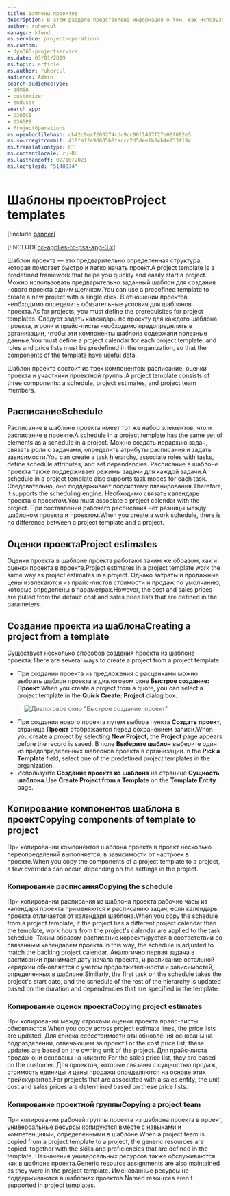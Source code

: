```yaml
---
title: Шаблоны проектов
description: В этом разделе представлена информация о том, как использовать шаблоны проектов для быстрой настройки проекта.
author: ruhercul
manager: kfend
ms.service: project-operations
ms.custom:
- dyn365-projectservice
ms.date: 03/01/2019
ms.topic: article
ms.author: ruhercul
audience: Admin
search.audienceType:
- admin
- customizer
- enduser
search.app:
- D365CE
- D365PS
- ProjectOperations
ms.openlocfilehash: db42c9ea7280274cdc9cc90f1487f27e08f892e5
ms.sourcegitcommit: 418fa1fe9d605b8faccc2d5dee1b04b4e753f194
ms.translationtype: HT
ms.contentlocale: ru-RU
ms.lasthandoff: 02/10/2021
ms.locfileid: "5148074"
---
```

# <a name="project-templates"></a><span data-ttu-id="e966e-103">Шаблоны проектов</span><span class="sxs-lookup"><span data-stu-id="e966e-103">Project templates</span></span> 

[!include [banner](../includes/psa-now-project-operations.md)]

[!INCLUDE[cc-applies-to-psa-app-3.x](../includes/cc-applies-to-psa-app-3x.md)]

<span data-ttu-id="e966e-104">Шаблон проекта — это предварительно определенная структура, которая помогает быстро и легко начать проект.</span><span class="sxs-lookup"><span data-stu-id="e966e-104">A project template is a predefined framework that helps you quickly and easily start a project.</span></span> <span data-ttu-id="e966e-105">Можно использовать предварительно заданный шаблон для создания нового проекта одним щелчком.</span><span class="sxs-lookup"><span data-stu-id="e966e-105">You can use a predefined template to create a new project with a single click.</span></span> <span data-ttu-id="e966e-106">В отношении проектов необходимо определить обязательные условия для шаблонов проекта.</span><span class="sxs-lookup"><span data-stu-id="e966e-106">As for projects, you must define the prerequisites for project templates.</span></span> <span data-ttu-id="e966e-107">Следует задать календарь по проекту для каждого шаблона проекта, и роли и прайс-листы необходимо предопределить в организации, чтобы эти компоненты шаблона содержали полезные данные.</span><span class="sxs-lookup"><span data-stu-id="e966e-107">You must define a project calendar for each project template, and roles and price lists must be predefined in the organization, so that the components of the template have useful data.</span></span>

<span data-ttu-id="e966e-108">Шаблон проекта состоит из трех компонентов: расписание, оценки проекта и участники проектной группы.</span><span class="sxs-lookup"><span data-stu-id="e966e-108">A project template consists of three components: a schedule, project estimates, and project team members.</span></span>

## <a name="schedule"></a><span data-ttu-id="e966e-109">Расписание</span><span class="sxs-lookup"><span data-stu-id="e966e-109">Schedule</span></span>

<span data-ttu-id="e966e-110">Расписание в шаблоне проекта имеет тот же набор элементов, что и расписание в проекте.</span><span class="sxs-lookup"><span data-stu-id="e966e-110">A schedule in a project template has the same set of elements as a schedule in a project.</span></span> <span data-ttu-id="e966e-111">Можно создать иерархию задач, связать роли с задачами, определить атрибуты расписания и задать зависимости.</span><span class="sxs-lookup"><span data-stu-id="e966e-111">You can create a task hierarchy, associate roles with tasks, define schedule attributes, and set dependencies.</span></span> <span data-ttu-id="e966e-112">Расписание в шаблоне проекта также поддерживает режимы задачи для каждой задачи.</span><span class="sxs-lookup"><span data-stu-id="e966e-112">A schedule in a project template also supports task modes for each task.</span></span> <span data-ttu-id="e966e-113">Следовательно, оно поддерживает подсистему планирования.</span><span class="sxs-lookup"><span data-stu-id="e966e-113">Therefore, it supports the scheduling engine.</span></span> <span data-ttu-id="e966e-114">Необходимо связать календарь проекта с проектом.</span><span class="sxs-lookup"><span data-stu-id="e966e-114">You must associate a project calendar with the project.</span></span> <span data-ttu-id="e966e-115">При составлении рабочего расписания нет разницы между шаблоном проекта и проектом.</span><span class="sxs-lookup"><span data-stu-id="e966e-115">When you create a work schedule, there is no difference between a project template and a project.</span></span>

## <a name="project-estimates"></a><span data-ttu-id="e966e-116">Оценки проекта</span><span class="sxs-lookup"><span data-stu-id="e966e-116">Project estimates</span></span>

<span data-ttu-id="e966e-117">Оценки проекта в шаблоне проекта работают таким же образом, как и оценки проекта в проекте.</span><span class="sxs-lookup"><span data-stu-id="e966e-117">Project estimates in a project template work the same way as project estimates in a project.</span></span> <span data-ttu-id="e966e-118">Однако затраты и продажные цены извлекаются из прайс-листов стоимости и продаж по умолчанию, которые определены в параметрах.</span><span class="sxs-lookup"><span data-stu-id="e966e-118">However, the cost and sales prices are pulled from the default cost and sales price lists that are defined in the parameters.</span></span>

## <a name="creating-a-project-from-a-template"></a><span data-ttu-id="e966e-119">Создание проекта из шаблона</span><span class="sxs-lookup"><span data-stu-id="e966e-119">Creating a project from a template</span></span>
 
<span data-ttu-id="e966e-120">Существует несколько способов создания проекта из шаблона проекта:</span><span class="sxs-lookup"><span data-stu-id="e966e-120">There are several ways to create a project from a project template:</span></span>

- <span data-ttu-id="e966e-121">При создании проекта из предложения с расценками можно выбрать шаблон проекта в диалоговом окне **Быстрое создание: Проект**.</span><span class="sxs-lookup"><span data-stu-id="e966e-121">When you create a project from a quote, you can select a project template in the **Quick Create: Project** dialog box.</span></span>

> ![Диалоговое окно "Быстрое создание: проект"](media/project-11.png)

- <span data-ttu-id="e966e-123">При создании нового проекта путем выбора пункта **Создать проект**, страница **Проект** отображается перед сохранением записи.</span><span class="sxs-lookup"><span data-stu-id="e966e-123">When you create a project by selecting **New Project**, the **Project** page appears before the record is saved.</span></span> <span data-ttu-id="e966e-124">В поле **Выберите шаблон** выберите один из предопределенных шаблонов проекта в организации.</span><span class="sxs-lookup"><span data-stu-id="e966e-124">In the **Pick a Template** field, select one of the predefined project templates in the organization.</span></span>
- <span data-ttu-id="e966e-125">Используйте **Создание проекта из шаблона** на странице **Сущность шаблона**.</span><span class="sxs-lookup"><span data-stu-id="e966e-125">Use **Create Project from a Template** on the **Template Entity** page.</span></span>

## <a name="copying-components-of-template-to-project"></a><span data-ttu-id="e966e-126">Копирование компонентов шаблона в проект</span><span class="sxs-lookup"><span data-stu-id="e966e-126">Copying components of template to project</span></span>

<span data-ttu-id="e966e-127">При копировании компонентов шаблона проекта в проект несколько переопределений выполняется, в зависимости от настроек в проекте.</span><span class="sxs-lookup"><span data-stu-id="e966e-127">When you copy the components of a project template to a project, a few overrides can occur, depending on the settings in the project.</span></span>

### <a name="copying-the-schedule"></a><span data-ttu-id="e966e-128">Копирование расписания</span><span class="sxs-lookup"><span data-stu-id="e966e-128">Copying the schedule</span></span>

<span data-ttu-id="e966e-129">При копировании расписания из шаблона проекта рабочие часы из календаря проекта применяются к расписанию задач, если календарь проекта отличается от календаря шаблона.</span><span class="sxs-lookup"><span data-stu-id="e966e-129">When you copy the schedule from a project template, if the project has a different project calendar than the template, work hours from the project's calendar are applied to the task schedule.</span></span> <span data-ttu-id="e966e-130">Таким образом расписание корректируется в соответствии со связанным календарем проекта.</span><span class="sxs-lookup"><span data-stu-id="e966e-130">In this way, the schedule is adjusted to match the backing project calendar.</span></span> <span data-ttu-id="e966e-131">Аналогично первая задача в расписании принимает дату начала проекта, и расписание остальной иерархии обновляется с учетом продолжительности и зависимостей, определенных в шаблоне.</span><span class="sxs-lookup"><span data-stu-id="e966e-131">Similarly, the first task on the schedule takes the project's start date, and the schedule of the rest of the hierarchy is updated based on the duration and dependencies that are specified in the template.</span></span> 

### <a name="copying-project-estimates"></a><span data-ttu-id="e966e-132">Копирование оценок проекта</span><span class="sxs-lookup"><span data-stu-id="e966e-132">Copying project estimates</span></span> 

<span data-ttu-id="e966e-133">При копировании между строками оценки проекта прайс-листы обновляются.</span><span class="sxs-lookup"><span data-stu-id="e966e-133">When you copy across project estimate lines, the price lists are updated.</span></span> <span data-ttu-id="e966e-134">Для списка себестоимости эти обновления основаны на подразделении, отвечающем за проект.</span><span class="sxs-lookup"><span data-stu-id="e966e-134">For the cost price list, these updates are based on the owning unit of the project.</span></span> <span data-ttu-id="e966e-135">Для прайс-листа продаж они основаны на клиенте.</span><span class="sxs-lookup"><span data-stu-id="e966e-135">For the sales price list, they are based on the customer.</span></span> <span data-ttu-id="e966e-136">Для проектов, которые связаны с сущностью продаж, стоимость единицы и цены продажи определяются на основе этих прейскурантов.</span><span class="sxs-lookup"><span data-stu-id="e966e-136">For projects that are associated with a sales entity, the unit cost and sales prices are determined based on these price lists.</span></span>

### <a name="copying-a-project-team"></a><span data-ttu-id="e966e-137">Копирование проектной группы</span><span class="sxs-lookup"><span data-stu-id="e966e-137">Copying a project team</span></span>

<span data-ttu-id="e966e-138">При копировании рабочей группы проекта из шаблона проекта в проект, универсальные ресурсы копируются вместе с навыками и компетенциями, определенными в шаблоне.</span><span class="sxs-lookup"><span data-stu-id="e966e-138">When a project team is copied from a project template to a project, the generic resources are copied, together with the skills and proficiencies that are defined in the template.</span></span> <span data-ttu-id="e966e-139">Назначения универсальных ресурсов также обслуживаются как в шаблоне проекта.</span><span class="sxs-lookup"><span data-stu-id="e966e-139">Generic resource assignments are also maintained as they were in the project template.</span></span> <span data-ttu-id="e966e-140">Именованные ресурсы не поддерживаются в шаблонах проектов.</span><span class="sxs-lookup"><span data-stu-id="e966e-140">Named resources aren't supported in project templates.</span></span>
